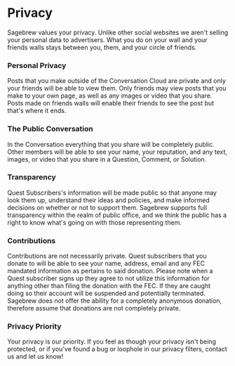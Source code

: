# Privacy #

Sagebrew values your privacy. Unlike other social websites we aren't selling your personal data to advertisers. What you do on your wall and your friends walls stays between you, them, and your circle of friends.

### Personal Privacy ###

Posts that you make outside of the Conversation Cloud are private and only your friends will be able to view them. Only friends may view posts that you make to your own page, as well as any images or video that you share. Posts made on friends walls will enable their friends to see the post but that's where it ends.

### The Public Conversation ###

In the Conversation everything that you share will be completely public. Other members will be able to see your name, your reputation, and any text, images, or video that you share in a Question, Comment, or Solution.

### Transparency ###

Quest Subscribers's information will be made public so that anyone may look them up, understand their ideas and policies, and make informed decisions on whether or not to support them. Sagebrew supports full transparency within the realm of public office, and we think the public has a right to know what's going on with those representing them.

### Contributions ###
Contributions are not necessarily private. Quest subscribers that you donate to will be able to see your name, address, email and any FEC mandated information as pertains to said donation. Please note when a Quest subscriber signs up they agree to not utilize this information for anything other than filing the donation with the FEC. If they are caught doing so their account will be suspended and potentially terminated. Sagebrew does not offer the ability for a completely anonymous donation, therefore assume that donations are not completely private. 

### Privacy Priority
Your privacy is our priority. If you feel as though your privacy isn't being protected, or if you've found a bug or loophole in our privacy filters, contact us and let us know!
